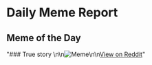# Daily Meme Report

## Meme of the Day
"### True story \n\n![Meme](https://i.redd.it/lj6rs5i8ek5e1.png)\n\n[View on Reddit](https://redd.it/1h9camk)"
